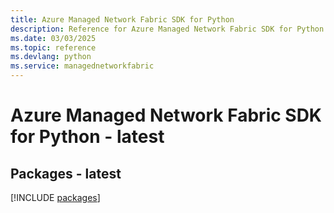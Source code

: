 ```yaml
---
title: Azure Managed Network Fabric SDK for Python
description: Reference for Azure Managed Network Fabric SDK for Python
ms.date: 03/03/2025
ms.topic: reference
ms.devlang: python
ms.service: managednetworkfabric
---
```

# Azure Managed Network Fabric SDK for Python - latest
## Packages - latest
[!INCLUDE [packages](managed-network-fabric-index.md)]